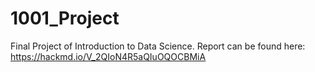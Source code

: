 # 1001_Project
Final Project of Introduction to Data Science.
Report can be found here: https://hackmd.io/V_2QIoN4R5aQIuOQOCBMiA
